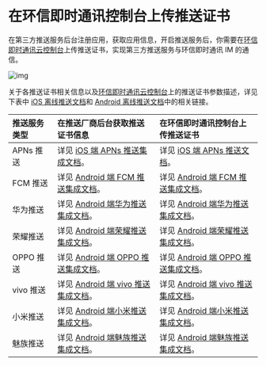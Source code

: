 # 在环信即时通讯控制台上传推送证书

在第三方推送服务后台注册应用，获取应用信息，开启推送服务后，你需要在[环信即时通讯云控制台](https://console.easemob.com/user/login)上传推送证书，实现第三方推送服务与环信即时通讯 IM 的通信。

![img](/images/react-native/push/push_add_certificate.png)

关于各推送证书相关信息以及[环信即时通讯云控制台](https://console.easemob.com/user/login)上的推送证书参数描述，详见下表中 [iOS 离线推送文档](/document/ios/push/push_overview.html)和 [Android 离线推送文档](/document/android/push/push_overview.html)中的相关链接。

| 推送服务类型      | 在推送厂商后台获取推送证书信息   | 在环信即时通讯控制台上传推送证书 |
| :--------- | :----- | :------- | 
| APNs 推送       | 详见 [iOS 端 APNs 推送集成文档](/document/ios/push/push_apns.html#创建推送证书)。   | 详见 [iOS 端 APNs 推送文档](/document/ios/push/push_apns.html#上传推送证书)。   |        
| FCM 推送   | 详见 [Android 端 FCM 推送集成文档](/document/android/push/push_fcm.html#fcm-推送集成)。   | 详见 [Android 端 FCM 推送集成文档](/document/android/push/push_fcm.html#步骤三-上传推送证书)。       |        
| 华为推送       | 详见 [Android 端华为推送集成文档](/document/android/push/push_huawei.html#步骤一-在华为开发者后台创建应用)。   | 详见 [Android 端华为推送集成文档](/document/android/push/push_huawei.html#步骤二-在环信即时通讯云控制台上传推送证书)。       |      
| 荣耀推送       | 详见 [Android 端荣耀推送集成文档](/document/android/push/push_honor.html#步骤一-在荣耀开发者服务平台创建应用并申请开通推送服务)。   | 详见 [Android 端荣耀推送集成文档](/document/android/push/push_honor.html#步骤二-在环信即时通讯云控制台上传荣耀推送证书)。       | 
| OPPO 推送      | 详见 [Android 端 OPPO 推送集成文档](/document/android/push/push_oppo.html#步骤一-在-oppo-开发者后台创建应用)。    | 详见 [Android 端 OPPO 推送集成文档](/document/android/push/push_oppo.html#步骤二-上传推送证书)。       |  
| vivo 推送     | 详见 [Android 端 vivo 推送集成文档](/document/android/push/push_vivo.html#步骤一-在-vivo-开发者后台创建应用)。    | 详见 [Android 端 vivo 推送集成文档](/document/android/push/push_vivo.html#步骤二-上传推送证书)。       |         
| 小米推送      |  详见 [Android 端小米推送集成文档](/document/android/push/push_xiaomi.html#步骤一-在小米开放平台创建应用)。    | 详见 [Android 端小米推送集成文档](/document/android/push/push_xiaomi.html#步骤二-上传推送证书)。       | 
| 魅族推送       | 详见 [Android 端魅族推送集成文档](/document/android/push/push_meizu.html#步骤一-在魅族开发者后台创建应用)。    | 详见 [Android 端魅族推送集成文档](/document/android/push/push_meizu.html#步骤二-上传推送证书)。       |   


